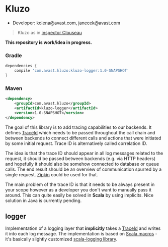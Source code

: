 # Kluzo

* Developer: kolena@avast.com, janecek@avast.com

> Kluzo as in [inspector Clouseau](https://en.wikipedia.org/wiki/Inspector_Clouseau)

**This repository is work/idea in progress.**

### Gradle
```groovy
dependencies {
    compile 'com.avast.kluzo:kluzo-logger:1.0-SNAPSHOT'
}
```

### Maven
```xml
<dependency>
    <groupId>com.avast.kluzo</groupId>
    <artifactId>kluzo-logger</artifactId>
    <version>1.0-SNAPSHOT</version>
</dependency>
```

The goal of this library is to add tracing capabilities to our backends. It defines [TraceId](api/src/main/java/com/avast/kluzo/TraceId.java)
which needs to be passed throughout the call chain and between backends to connect different calls and actions that were initiated by some 
initial request. Trace ID is alternatively called correlation ID.

The idea is that the trace ID should appear in all log messages related to the request, it should be passed between backends
(e.g. via HTTP headers) and hopefully it should also be somehow connected to database or queue calls. The end result should be 
 an overview of communication spurred by a single request. [Zipkin](http://zipkin.io/) could be used for that.

The main problem of the trace ID is that it needs to be always present in your scope however as a developer you don't want to manually pass it around.
This can quite easily be solved in **Scala** by using implicits. Nice solution in Java is currently pending.

## logger 

Implementation of a logging layer that **implicitly** takes a [TraceId](api/src/main/java/com/avast/kluzo/TraceId.java) and writes it into 
each log message. The implementation is based on [Scala macros](http://docs.scala-lang.org/overviews/macros/usecases.html) - 
it's basically slightly customized [scala-logging library](https://github.com/typesafehub/scala-logging).
